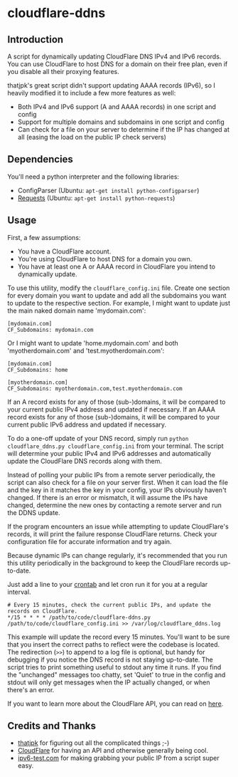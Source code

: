 cloudflare-ddns
===============

Introduction
------------

A script for dynamically updating CloudFlare DNS IPv4 and IPv6 records.  You can use CloudFlare to host DNS for a domain on their free plan, even if you disable all their proxying features.

thatjpk's great script didn't support updating AAAA records (IPv6), so I heavily modified it to include a few more features as well:
- Both IPv4 and IPv6 support (A and AAAA records) in one script and config
- Support for multiple domains and subdomains in one script and config
- Can check for a file on your server to determine if the IP has changed at all (easing the load on the public IP check servers)

Dependencies
------------

You'll need a python interpreter and the following libraries:

 - ConfigParser (Ubuntu: `apt-get install python-configparser`)
 - [Requests](http://docs.python-requests.org/en/latest/) (Ubuntu: `apt-get install python-requests`)

Usage
-----

First, a few assumptions:

  - You have a CloudFlare account.
  - You're using CloudFlare to host DNS for a domain you own.
  - You have at least one A or AAAA record in CloudFlare you intend to dynamically update.

To use this utility, modify the `cloudflare_config.ini` file.  Create one section for every domain you want to update and add all the subdomains you want to update to the respective section. For example, I might want to update just the main naked domain name 'mydomain.com':

    [mydomain.com]
    CF_Subdomains: mydomain.com

Or I might want to update 'home.mydomain.com' and both 'myotherdomain.com' and 'test.myotherdomain.com':

    [mydomain.com]
    CF_Subdomains: home
    
    [myotherdomain.com]
    CF_Subdomains: myotherdomain.com,test.myotherdomain.com

If an A record exists for any of those (sub-)domains, it will be compared to your current public IPv4 address and updated if necessary.
If an AAAA record exists for any of those (sub-)domains, it will be compared to your current public IPv6 address and updated if necessary.

To do a one-off update of your DNS record, simply run `python cloudflare_ddns.py cloudflare_config.ini` from your terminal.
The script will determine your public IPv4 and IPv6 addresses and automatically update the CloudFlare DNS records along with them.

Instead of polling your public IPs from a remote server periodically, the script can also check for a file on your server first. When it can load the file and the key in it matches the key in your config, your IPs obviously haven't changed. If there is an error or mismatch, it will assume the IPs have changed, determine the new ones by contacting a remote server and run the DDNS update.

If the program encounters an issue while attempting to update CloudFlare's records, it will print the failure response CloudFlare returns. Check your configuration file for accurate information and try again.

Because dynamic IPs can change regularly, it's recommended that you run this utility periodically in the background to keep the CloudFlare records up-to-date.

Just add a line to your [crontab](http://en.wikipedia.org/wiki/Cron) and let cron run it for you at a regular interval.

    # Every 15 minutes, check the current public IPs, and update the records on CloudFlare.
    */15 * * * * /path/to/code/cloudflare-ddns.py /path/to/code/cloudflare_config.ini >> /var/log/cloudflare_ddns.log

This example will update the record every 15 minutes.  You'll want to be sure that you insert the correct paths to reflect were the codebase is located.
The redirection (`>>`) to append to a log file is optional, but handy for debugging if you notice the DNS record is not staying up-to-date.  The script tries to print something useful to stdout any time it runs. If you find the "unchanged" messages too chatty, set 'Quiet' to true in the config and stdout will only get messages when the IP actually changed, or when there's an error.

If you want to learn more about the CloudFlare API, you can read on
[here](http://www.cloudflare.com/docs/client-api.html).

Credits and Thanks
------------------

 - [thatjpk](https://github.com/thatjpk) for figuring out all the complicated things ;-)
 - [CloudFlare](https://www.cloudflare.com/) for having an API and otherwise generally being cool.
 - [ipv6-test.com](http://ipv6-test.com/) for making grabbing your public IP from a script super easy.

